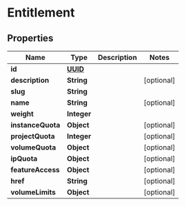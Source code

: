 
# Entitlement

## Properties
Name | Type | Description | Notes
------------ | ------------- | ------------- | -------------
**id** | [**UUID**](UUID.md) |  | 
**description** | **String** |  |  [optional]
**slug** | **String** |  | 
**name** | **String** |  |  [optional]
**weight** | **Integer** |  | 
**instanceQuota** | **Object** |  |  [optional]
**projectQuota** | **Integer** |  |  [optional]
**volumeQuota** | **Object** |  |  [optional]
**ipQuota** | **Object** |  |  [optional]
**featureAccess** | **Object** |  |  [optional]
**href** | **String** |  |  [optional]
**volumeLimits** | **Object** |  |  [optional]



